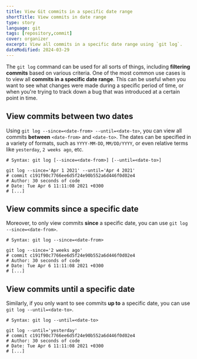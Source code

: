 ```yaml
---
title: View Git commits in a specific date range
shortTitle: View commits in date range
type: story
language: git
tags: [repository,commit]
cover: organizer
excerpt: View all commits in a specific date range using `git log`.
dateModified: 2024-03-29
---
```


The `git log` command can be used for all sorts of things, including **filtering commits** based on various criteria. One of the most common use cases is to view all **commits in a specific date range**. This can be useful when you want to see what changes were made during a specific period of time, or when you're trying to track down a bug that was introduced at a certain point in time.

## View commits between two dates

Using `git log --since=<date-from> --until=<date-to>`, you can view all commits **between** `<date-from>` and `<date-to>`. The dates can be specified in a variety of formats, such as `YYYY-MM-DD`, `MM/DD/YYYY`, or even relative terms like `yesterday`, `2 weeks ago`, etc.

```shell
# Syntax: git log [--since=<date-from>] [--until=<date-to>]

git log --since='Apr 1 2021' --until='Apr 4 2021'
# commit c191f90c7766ee6d5f24e90b552a6d446f0d02e4
# Author: 30 seconds of code
# Date: Tue Apr 6 11:11:08 2021 +0300
# [...]
```

## View commits since a specific date

Moreover, to only view commits **since** a specific date, you can use `git log --since=<date-from>`.

```shell
# Syntax: git log --since=<date-from>

git log --since='2 weeks ago'
# commit c191f90c7766ee6d5f24e90b552a6d446f0d02e4
# Author: 30 seconds of code
# Date: Tue Apr 6 11:11:08 2021 +0300
# [...]
```

## View commits until a specific date

Similarly, if you only want to see commits **up to** a specific date, you can use `git log --until=<date-to>`.

```shell
# Syntax: git log --until=<date-to>

git log --until='yesterday'
# commit c191f90c7766ee6d5f24e90b552a6d446f0d02e4
# Author: 30 seconds of code
# Date: Tue Apr 6 11:11:08 2021 +0300
# [...]
```
